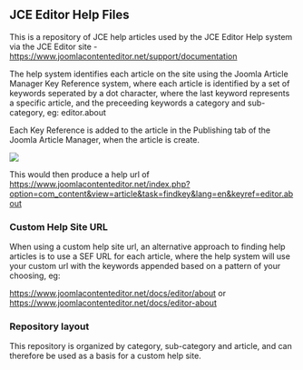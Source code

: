 ## JCE Editor Help Files

This is a repository of JCE help articles used by the JCE Editor Help system via the JCE Editor site - https://www.joomlacontenteditor.net/support/documentation

The help system identifies each article on the site using the Joomla Article Manager Key Reference system, where each article is identified by a set of keywords seperated by a dot character, where the last keyword represents a specific article, and the preceeding keywords a category and sub-category, eg: editor.about

Each Key Reference is added to the article in the Publishing tab of the Joomla Article Manager, when the article is create.

![](https://cdn.joomlacontenteditor.net/images/github/docs/editor-about.png)

This would then produce a help url of https://www.joomlacontenteditor.net/index.php?option=com_content&view=article&task=findkey&lang=en&keyref=editor.about

### Custom Help Site URL

When using a custom help site url, an alternative approach to finding help articles is to use a SEF URL for each article, where the help system will use your custom url with the keywords appended based on a pattern of your choosing, eg:

https://www.joomlacontenteditor.net/docs/editor/about or https://www.joomlacontenteditor.net/docs/editor-about

### Repository layout

This repository is organized by category, sub-category and article, and can therefore be used as a basis for a custom help site.
